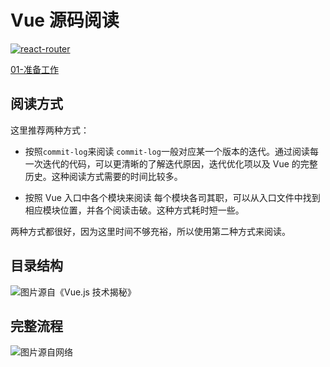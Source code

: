 # Vue 源码阅读
<a href="https://github.com/vuejs/vue"><img src="https://img.shields.io/badge/vue-v2.6.10-blue.svg" alt="react-router"></a>

<a href="https://github.com/FightingHao/vue-source/issues/1">01-准备工作</a>

## 阅读方式
这里推荐两种方式：
- 按照`commit-log`来阅读
  `commit-log`一般对应某一个版本的迭代。通过阅读每一次迭代的代码，可以更清晰的了解迭代原因，迭代优化项以及 Vue 的完整历史。这种阅读方式需要的时间比较多。

- 按照 Vue 入口中各个模块来阅读
  每个模块各司其职，可以从入口文件中找到相应模块位置，并各个阅读击破。这种方式耗时短一些。

两种方式都很好，因为这里时间不够充裕，所以使用第二种方式来阅读。

## 目录结构
![图片源自《Vue.js 技术揭秘》](https://fightinghao.github.io/vue-source/images/readme/mind.png)

## 完整流程
![图片源自网络](https://fightinghao.github.io/vue-source/images/readme/start.png)
